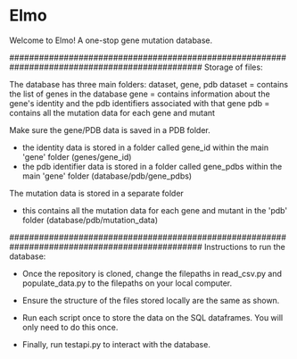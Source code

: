 # Elmo

Welcome to Elmo! A one-stop gene mutation database.

###############################################################################################
Storage of files:

The database has three main folders: dataset, gene, pdb
dataset = contains the list of genes in the database
gene = contains information about the gene's identity and the pdb identifiers associated with that gene
pdb = contains all the mutation data for each gene and mutant

Make sure the gene/PDB data is saved in a PDB folder. 
- the identity data is stored in a folder called gene_id within the main 'gene' folder (genes/gene_id)
- the pdb identifier data is stored in a folder called gene_pdbs within the main 'gene' folder (database/pdb/gene_pdbs)

The mutation data is stored in a separate folder
- this contains all the mutation data for each gene and mutant in the 'pdb' folder (database/pdb/mutation_data)

###############################################################################################
Instructions to run the database:

- Once the repository is cloned, change the filepaths in read_csv.py and populate_data.py to the filepaths on your local computer. 

- Ensure the structure of the files stored locally are the same as shown. 

- Run each script once to store the data on the SQL dataframes. You will only need to do this once. 

- Finally, run testapi.py to interact with the database. 
